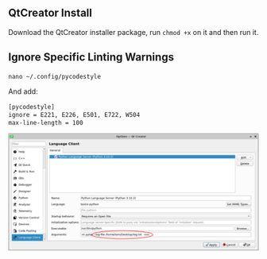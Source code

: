 ## QtCreator Install
Download the QtCreator installer package, run ```chmod +x``` on it and then run it.

## Ignore Specific Linting Warnings
```
nano ~/.config/pycodestyle

```

And add:
```
[pycodestyle]
ignore = E221, E226, E501, E722, W504
max-line-length = 100

```

![pylsp logs](images/pylsp_config.png)

